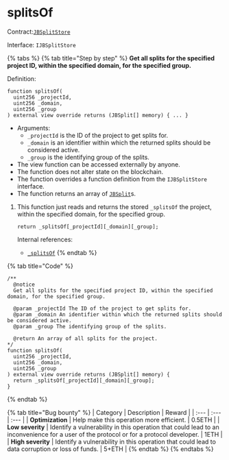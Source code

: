 # splitsOf

Contract:[`JBSplitStore`](../)​‌

Interface: `IJBSplitStore`

{% tabs %}
{% tab title="Step by step" %}
**Get all splits for the specified project ID, within the specified domain, for the specified group.**  
  
Definition:

```solidity
function splitsOf(
  uint256 _projectId,
  uint256 _domain,
  uint256 _group
) external view override returns (JBSplit[] memory) { ... }
```

* Arguments:
  * `_projectId` is the ID of the project to get splits for.
  * `_domain` is an identifier within which the returned splits should be considered active.
  * `_group` is the identifying group of the splits.
* The view function can be accessed externally by anyone. 
* The function does not alter state on the blockchain.
* The function overrides a function definition from the `IJBSplitStore` interface.
* The function returns an array of [`JBSplit`](../../../data-structures/jbsplit.md)s.


  
1. This function just reads and returns the stored `_splitsOf` the project, within the specified domain, for the specified group.  

   ```solidity
   return _splitsOf[_projectId][_domain][_group];
   ```

   Internal references:

   * [`_splitsOf`](../properties/_splitsof.md)
{% endtab %}

{% tab title="Code" %}
```solidity
/**
  @notice 
  Get all splits for the specified project ID, within the specified domain, for the specified group.

  @param _projectId The ID of the project to get splits for.
  @param _domain An identifier within which the returned splits should be considered active.
  @param _group The identifying group of the splits.

  @return An array of all splits for the project.
*/
function splitsOf(
  uint256 _projectId,
  uint256 _domain,
  uint256 _group
) external view override returns (JBSplit[] memory) {
  return _splitsOf[_projectId][_domain][_group];
}
```
{% endtab %}

{% tab title="Bug bounty" %}
| Category | Description | Reward |
| :--- | :--- | :--- |
| **Optimization** | Help make this operation more efficient. | 0.5ETH |
| **Low severity** | Identify a vulnerability in this operation that could lead to an inconvenience for a user of the protocol or for a protocol developer. | 1ETH |
| **High severity** | Identify a vulnerability in this operation that could lead to data corruption or loss of funds. | 5+ETH |
{% endtab %}
{% endtabs %}

